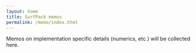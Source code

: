 ```yaml
---
layout: home
title: SurfPack memos
permalink: /memo/index.html
---
```


Memos on implementation specific details (numerics, etc.) will be collected here.